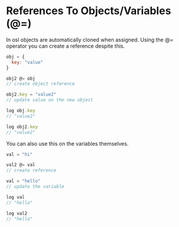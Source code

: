 # References To Objects/Variables (@=)

In osl objects are automatically cloned when assigned. Using the @= operator you can create a reference despite this.

```javascript
obj = {
  key: "value"
}

obj2 @= obj
// create object reference

obj2.key = "value2"
// update value on the new object

log obj.key
// "value2"

log obj2.key
// "value2"
```

You can also use this on the variables themselves.

```javascript
val = "hi"

val2 @= val
// create reference

val = "hello"
// update the variable

log val
// "hello"

log val2
// "hello"
```
